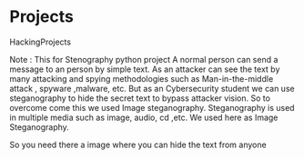 # Projects
HackingProjects 

Note : This for Stenography python project
A normal person can send a message to an person by simple text. As an attacker can see the text by many attacking and spying methodologies such as Man-in-the-middle attack , spyware ,malware, etc. But as an Cybersecurity student we can use steganography to hide the secret text to bypass attacker vision. So to overcome come this we used Image steganography. Steganography is used in multiple media such as image, audio, cd ,etc.  We used here as Image Steganography.

So you need there a image where you can hide the text from anyone 
